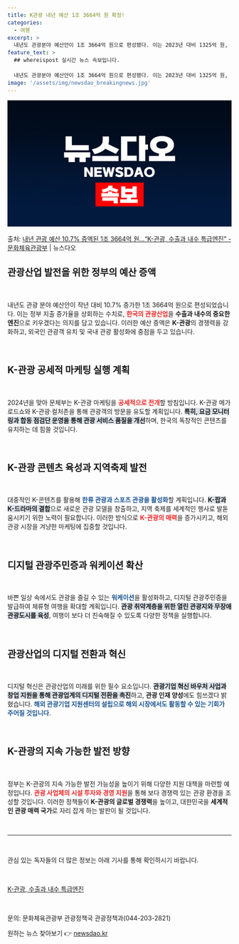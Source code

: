 ```yaml
---
title: K관광 내년 예산 1조 3664억 원 확정!
categories:
  - 여행
excerpt: >
  내년도 관광분야 예산안이 1조 3664억 원으로 편성됐다. 이는 2023년 대비 1325억 원, 10.7% …
feature_text: >
  ## whereispost 실시간 뉴스 속보입니다.

  내년도 관광분야 예산안이 1조 3664억 원으로 편성됐다. 이는 2023년 대비 1325억 원, 10.7% …
image: '/assets/img/newsdao_breakingnews.jpg'
---
```


![뉴스다오 속보](/assets/img/newsdao_breakingnews.jpg)

<p>출처: <a href="https://newsdao.kr/1817" rel="dofollow">내년 관광 예산 10.7% 증액된 1조 3664억 원…“K-관광, 수출과 내수 특급엔진” - 문화체육관광부</a> | 뉴스다오</p>

<h2 data-ke-size="size26">관광산업 발전을 위한 정부의 예산 증액</h2>

<p data-ke-size="size16">&nbsp;</p>

내년도 관광 분야 예산안이 작년 대비 10.7% 증가한 1조 3664억 원으로 편성되었습니다. 이는 정부 지출 증가율을 상회하는 수치로, <b><span style="color: #ee2323;">한국의 관광산업</span></b>을 **수출과 내수의 중요한 엔진**으로 키우겠다는 의지를 담고 있습니다. 이러한 예산 증액은 **K-관광**의 경쟁력을 강화하고, 외국인 관광객 유치 및 국내 관광 활성화에 중점을 두고 있습니다. 

<p data-ke-size="size16">&nbsp;</p>

<h2 data-ke-size="size26">K-관광 공세적 마케팅 실행 계획</h2>

<p data-ke-size="size16">&nbsp;</p>

2024년을 맞아 문체부는 K-관광 마케팅을 <b><span style="color: #ee2323;">공세적으로 전개</span></b>할 방침입니다. K-관광 메가 로드쇼와 K-관광·컬처존을 통해 관광객의 방문을 유도할 계획입니다. <b><span style="background-color: #21538527;">특히, 요금 모니터링과 합동 점검단 운영을 통해 관광 서비스 품질을 개선</span></b>하며, 한국의 독창적인 콘텐츠를 유치하는 데 힘쓸 것입니다. 

<p data-ke-size="size16">&nbsp;</p>

<h2 data-ke-size="size26">K-관광 콘텐츠 육성과 지역축제 발전</h2>

<p data-ke-size="size16">&nbsp;</p>

대중적인 K-콘텐츠를 활용해 <b><span style="color: #1a5490;">한류 관광과 스포츠 관광을 활성화</span></b>할 계획입니다. <b><span style="background-color: #21538527;">K-팝과 K-드라마의 결합</span></b>으로 새로운 관광 모델을 창출하고, 지역 축제를 세계적인 행사로 발돋움시키기 위한 노력이 필요합니다. 이러한 방식으로 <b><span style="color: #ee2323;">K-관광의 매력</span></b>을 증가시키고, 해외 관광 시장을 겨냥한 마케팅에 집중할 것입니다. 

<p data-ke-size="size16">&nbsp;</p>

<h2 data-ke-size="size26">디지털 관광주민증과 워케이션 확산</h2>

<p data-ke-size="size16">&nbsp;</p>

바쁜 일상 속에서도 관광을 즐길 수 있는 <b><span style="color: #1a5490;">워케이션</span></b>을 활성화하고, 디지털 관광주민증을 발급하여 체류형 여행을 확대할 계획입니다. <b><span style="background-color: #21538527;">관광 취약계층을 위한 열린 관광지와 무장애 관광도시를 육성</span></b>, 여행이 보다 더 친숙해질 수 있도록 다양한 정책을 실행합니다. 

<p data-ke-size="size16">&nbsp;</p>

<h2 data-ke-size="size26">관광산업의 디지털 전환과 혁신</h2>

<p data-ke-size="size16">&nbsp;</p>

디지털 혁신은 관광산업의 미래를 위한 필수 요소입니다. <b><span style="background-color: #21538527;">관광기업 혁신 바우처 사업과 창업 지원을 통해 관광업계의 디지털 전환을 촉진</span></b>하고, **관광 인재 양성**에도 힘쓰겠다 밝혔습니다. <b><span style="color: #1a5490;">해외 관광기업 지원센터의 설립으로 해외 시장에서도 활동할 수 있는 기회가 주어질 것입니다</span></b>. 

<p data-ke-size="size16">&nbsp;</p>

<h2 data-ke-size="size26">K-관광의 지속 가능한 발전 방향</h2>

<p data-ke-size="size16">&nbsp;</p>

정부는 K-관광의 지속 가능한 발전 가능성을 높이기 위해 다양한 지원 대책을 마련할 예정입니다. <b><span style="color: #ee2323;">관광 사업체의 시설 투자와 경영 지원</span></b>을 통해 보다 경쟁력 있는 관광 환경을 조성할 것입니다. 이러한 정책들이 **K-관광의 글로벌 경쟁력**을 높이고, 대한민국을 **세계적인 관광 매력 국가**로 자리 잡게 하는 발판이 될 것입니다. 

<p data-ke-size="size16">&nbsp;</p>

<hr />

<p data-ke-size="size16">&nbsp;</p>

관심 있는 독자들의 더 많은 정보는 아래 기사를 통해 확인하시기 바랍니다. 

<p data-ke-size="size16">&nbsp;</p>

<p data-ke-size="size16"><a href="https://newsdao.kr/1817">K-관광, 수출과 내수 특급엔진</a></p>

<p data-ke-size="size16">&nbsp;</p>

문의: 문화체육관광부 관광정책국 관광정책과(044-203-2821) 

원하는 뉴스 찾아보기 👉 <a href="https://newsdao.kr" rel="dofollow">newsdao.kr</a>


